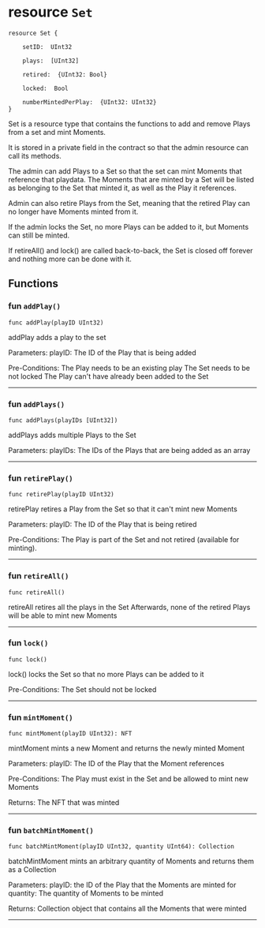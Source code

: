 # resource `Set`

```
resource Set {

    setID:  UInt32

    plays:  [UInt32]

    retired:  {UInt32: Bool}

    locked:  Bool

    numberMintedPerPlay:  {UInt32: UInt32}
}
```

 Set is a resource type that contains the functions to add and remove
 Plays from a set and mint Moments.

 It is stored in a private field in the contract so that
 the admin resource can call its methods.

 The admin can add Plays to a Set so that the set can mint Moments
 that reference that playdata.
 The Moments that are minted by a Set will be listed as belonging to
 the Set that minted it, as well as the Play it references.

 Admin can also retire Plays from the Set, meaning that the retired
 Play can no longer have Moments minted from it.

 If the admin locks the Set, no more Plays can be added to it, but
 Moments can still be minted.

 If retireAll() and lock() are called back-to-back,
 the Set is closed off forever and nothing more can be done with it.

## Functions


### fun `addPlay()`

```
func addPlay(playID UInt32)
```

 addPlay adds a play to the set

 Parameters: playID: The ID of the Play that is being added

 Pre-Conditions:
 The Play needs to be an existing play
 The Set needs to be not locked
 The Play can't have already been added to the Set


---

### fun `addPlays()`

```
func addPlays(playIDs [UInt32])
```

 addPlays adds multiple Plays to the Set

 Parameters: playIDs: The IDs of the Plays that are being added
                      as an array


---

### fun `retirePlay()`

```
func retirePlay(playID UInt32)
```

 retirePlay retires a Play from the Set so that it can't mint new Moments

 Parameters: playID: The ID of the Play that is being retired

 Pre-Conditions:
 The Play is part of the Set and not retired (available for minting).


---

### fun `retireAll()`

```
func retireAll()
```

 retireAll retires all the plays in the Set
 Afterwards, none of the retired Plays will be able to mint new Moments


---

### fun `lock()`

```
func lock()
```

 lock() locks the Set so that no more Plays can be added to it

 Pre-Conditions:
 The Set should not be locked

---

### fun `mintMoment()`

```
func mintMoment(playID UInt32): NFT 
```

 mintMoment mints a new Moment and returns the newly minted Moment

 Parameters: playID: The ID of the Play that the Moment references

 Pre-Conditions:
 The Play must exist in the Set and be allowed to mint new Moments

 Returns: The NFT that was minted


---

### fun `batchMintMoment()`

```
func batchMintMoment(playID UInt32, quantity UInt64): Collection 
```

 batchMintMoment mints an arbitrary quantity of Moments
 and returns them as a Collection

 Parameters: playID: the ID of the Play that the Moments are minted for
             quantity: The quantity of Moments to be minted

 Returns: Collection object that contains all the Moments that were minted


---


